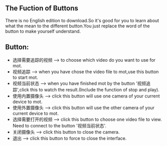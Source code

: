 The Fuction of Buttons
---
There is no English edition to download.So it's good for you to learn about what the mean to the different button.You just replace the word of the button to make yourself understand.

Button:
---
+ 选择需要追踪的视频 --> to choose which video do you want to use for mot.
+ 视频追踪 --> when you have chose the video file to mot,use this button to start mot.
+ 视频当前状态 --> when you have finished mot by the button '视频追踪',click this to watch the result.(Include the function of stop and play).
+ 使用内置摄像头 --> click this button will use one camera of your current device to mot.
+ 使用外置摄像头 -->  click this button will use the other camera of your current device to mot.
+ 选择需要打开的视频 --> click this button to choose one video file to view. Need to connect to the button '视频当前状态'.
+ 关闭摄像头 --> click this button to close the camera.
+ 退出 --> click this button to force to close the interface.
